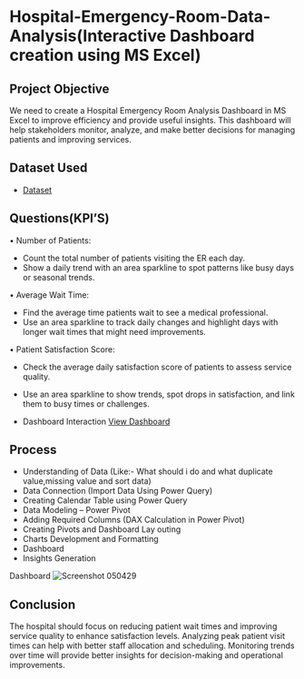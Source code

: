 # Hospital-Emergency-Room-Data-Analysis(Interactive Dashboard creation using MS Excel)
## Project Objective
We need to create a Hospital Emergency Room Analysis Dashboard in MS Excel to improve efficiency and provide useful insights. This dashboard will help stakeholders monitor, analyze, and make better decisions for managing patients and improving services.

## Dataset Used
- <a href="https://github.com/Dileep7589/Data-Analysis-Dashboard/blob/main/Hospital%20Emergency%20room%20Project.xlsx">Dataset</a>

## Questions(KPI’S) 
•	Number of Patients:
- Count the total number of patients visiting the ER each day.
- Show a daily trend with an area sparkline to spot patterns like busy days or seasonal trends.

•	Average Wait Time:
- Find the average time patients wait to see a medical professional.
- Use an area sparkline to track daily changes and highlight days with longer wait times that might need improvements.
  
•	Patient Satisfaction Score:
- Check the average daily satisfaction score of patients to assess service quality.
- Use an area sparkline to show trends, spot drops in satisfaction, and link them to busy times or challenges.

  
-	Dashboard Interaction <a href="https://github.com/Dileep7589/Data-Analysis-Dashboard/blob/main/Screenshot%202025-02-17%20050429.png"> View Dashboard</a>

 ## Process 
 
- Understanding of Data (Like:- What should i do and what duplicate value,missing value and sort data)
- Data Connection (Import Data Using Power Query)
- Creating Calendar Table using Power Query
- Data Modeling – Power Pivot
- Adding Required Columns (DAX Calculation in Power Pivot)
- Creating Pivots and Dashboard Lay outing
- Charts Development and Formatting
- Dashboard 
- Insights Generation

Dashboard 
![Screenshot  050429](https://github.com/user-attachments/assets/e94409b2-fe67-4efe-b2c5-c3166325f4b9)

## Conclusion
The hospital should focus on reducing patient wait times and improving service quality to enhance satisfaction levels.
Analyzing peak patient visit times can help with better staff allocation and scheduling.
Monitoring trends over time will provide better insights for decision-making and operational improvements.
